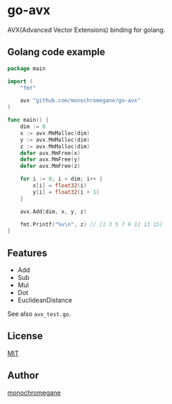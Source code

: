 # go-avx

AVX(Advanced Vector Extensions) binding for golang.

## Golang code example

```go
package main

import (
	"fmt"

	avx "github.com/monochromegane/go-avx"
)

func main() {
	dim := 8
	x := avx.MmMalloc(dim)
	y := avx.MmMalloc(dim)
	z := avx.MmMalloc(dim)
	defer avx.MmFree(x)
	defer avx.MmFree(y)
	defer avx.MmFree(z)

	for i := 0; i < dim; i++ {
		x[i] = float32(i)
		y[i] = float32(i + 1)
	}

	avx.Add(dim, x, y, z)

	fmt.Printf("%v\n", z) // [1 3 5 7 9 11 13 15]
}
```

## Features

- Add
- Sub
- Mul
- Dot
- EuclideanDistance 

See also `avx_test.go`.

## License

[MIT](https://github.com/monochromegane/go-avx/blob/master/LICENSE)

## Author

[monochromegane](https://github.com/monochromegane)

